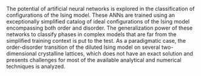 The potential of artificial neural networks is explored in the classification of configurations of the Ising model. These ANNs are trained using an exceptionally simplified catalog of ideal configurations of the Ising model encompassing both order and disorder.  The generalization power of these networks to classify phases in complex models that are far from the simplified training context is put to the test.  As a paradigmatic case, the order-disorder transition of the diluted Ising model on several two-dimensional crystalline lattices, which does not have an exact solution and presents challenges for most of the available analytical and numerical techniques is analyzed.
